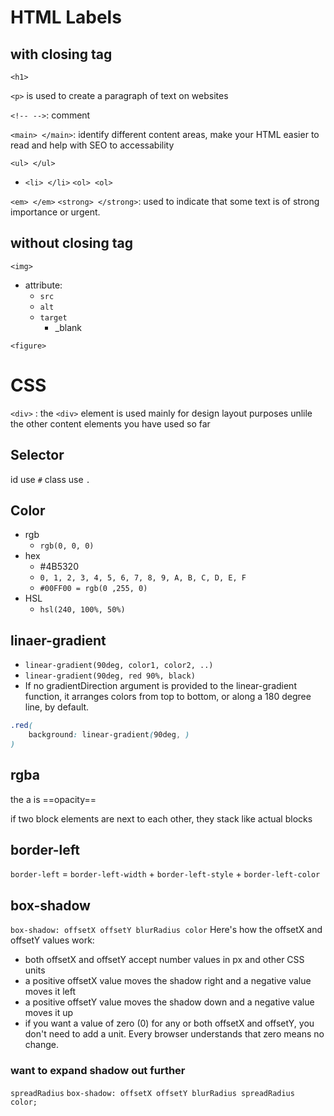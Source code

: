 # HTML Labels

## with closing tag

`<h1>`

`<p>` is used to create a paragraph of text on websites

`<!-- -->`: comment

`<main> </main>`: identify different content areas, make your HTML easier to read and help with SEO to accessability

`<ul> </ul>`
  - `<li> </li>`
`<ol> <ol>`

`<em> </em>`
`<strong> </strong>`: used to indicate that some text is of strong importance or urgent.

## without closing tag

`<img>`

- attribute:
  - `src`
  - `alt`
  - `target`
    - _blank 

`<figure>`

# CSS

`<div>` : the `<div>` element is used mainly for design layout purposes unlile the other content elements you have used so far

## Selector
id use `#`
class use `.`

## Color
- rgb
  - `rgb(0, 0, 0)`
- hex
  - #4B5320
  - `0, 1, 2, 3, 4, 5, 6, 7, 8, 9, A, B, C, D, E, F`
  - `#00FF00 = rgb(0 ,255, 0)`
- HSL
  - `hsl(240, 100%, 50%)`

## linaer-gradient
- `linear-gradient(90deg, color1, color2, ..)`
- `linear-gradient(90deg, red 90%, black)`
- If no gradientDirection argument is provided to the linear-gradient function, it arranges colors from top to bottom, or along a 180 degree line, by default.

```css
.red(
    background: linear-gradient(90deg, )
)
```

## rgba
the a is ==opacity==

if two block elements are next to each other, they stack like actual blocks

## border-left
`border-left` = `border-left-width` + `border-left-style` + `border-left-color`

## box-shadow
`box-shadow: offsetX offsetY blurRadius color`
Here's how the offsetX and offsetY values work:

- both offsetX and offsetY accept number values in px and other CSS units
- a positive offsetX value moves the shadow right and a negative value moves it left
- a positive offsetY value moves the shadow down and a negative value moves it up
- if you want a value of zero (0) for any or both offsetX and offsetY, you don't need to add a unit. Every browser understands that zero means no change.

### want to expand shadow out further
`spreadRadius`
`box-shadow: offsetX offsetY blurRadius spreadRadius color;`

